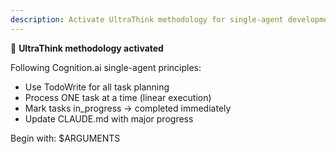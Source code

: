 ```yaml
---
description: Activate UltraThink methodology for single-agent development
---
```

🚀 **UltraThink methodology activated**

Following Cognition.ai single-agent principles:
- Use TodoWrite for all task planning
- Process ONE task at a time (linear execution)
- Mark tasks in_progress → completed immediately
- Update CLAUDE.md with major progress

Begin with: $ARGUMENTS